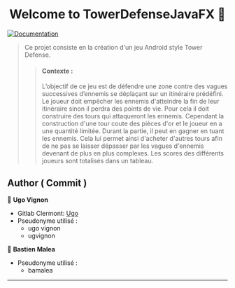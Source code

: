 <h1 align="center">Welcome to TowerDefenseJavaFX 👋</h1>
<p>
  <a href="a venir" target="_blank">
    <img alt="Documentation" src="https://img.shields.io/badge/documentation-yes-brightgreen.svg" />
  </a>
</p>

> Ce projet consiste en la création d'un jeu Android style Tower Defense.
>> #### Contexte :
>> L’objectif de ce jeu est de défendre une zone contre des vagues successives d’ennemis se déplaçant sur un itinéraire prédéfini. Le joueur doit empêcher les ennemis d'atteindre la fin de leur itinéraire sinon il perdra des points de vie. Pour cela il doit construire des tours qui attaqueront les ennemis. Cependant la construction d'une tour coute des pièces d'or et le joueur en a une quantité limitée. Durant la partie, il peut en gagner en tuant les ennemis. Cela lui permet ainsi d'acheter d'autres tours afin de ne pas se laisser dépasser par les vagues d'ennemis devenant de plus en plus complexes. Les scores des différents joueurs sont totalisés dans un tableau.


## Author ( Commit )

👤 **Ugo Vignon**
* Gitlab Clermont: [Ugo](https://gitlab.iut-clermont.uca.fr/ugvignon)
* Pseudonyme utilisé :
    * ugo vignon
    * ugvignon

👤 **Bastien Malea**
* Pseudonyme utilisé : 
  * bamalea



***